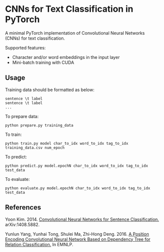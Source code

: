# CNNs for Text Classification in PyTorch

A minimal PyTorch implementation of Convolutional Neural Networks (CNNs) for text classification.

Supported features:
- Character and/or word embeddings in the input layer
- Mini-batch training with CUDA

## Usage

Training data should be formatted as below:
```
sentence \t label
sentence \t label
...
```

To prepare data:
```
python prepare.py training_data
```

To train:
```
python train.py model char_to_idx word_to_idx tag_to_idx training_data.csv num_epoch
```

To predict:
```
python predict.py model.epochN char_to_idx word_to_idx tag_to_idx test_data
```

To evaluate:
```
python evaluate.py model.epochN char_to_idx word_to_idx tag_to_idx test_data
```

## References

Yoon Kim. 2014. [Convolutional Neural Networks for Sentence Classification.](https://arxiv.org/abs/1408.5882) arXiv:1408.5882.

Yunlun Yang, Yunhai Tong, Shulei Ma, Zhi-Hong Deng. 2016. [A Position Encoding Convolutional Neural Network Based on Dependency Tree for Relation Classification.](https://aclweb.org/anthology/D16-1007) In EMNLP.
